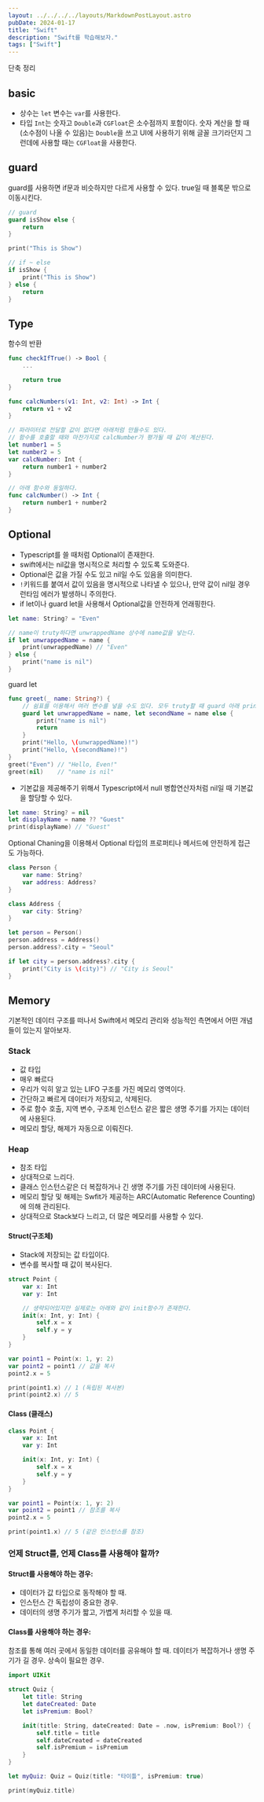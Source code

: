 ```yaml
---
layout: ../../../../layouts/MarkdownPostLayout.astro
pubDate: 2024-01-17
title: "Swift"
description: "Swift를 학습해보자."
tags: ["Swift"]
---
```


단축 정리

## basic

- 상수는 `let` 변수는 `var`를 사용한다.
- 타입 `Int`는 숫자고 `Double`과 `CGFloat`은 소수점까지 포함이다. 숫자 계산을 할 때(소수점이 나올 수 있음)는 `Double`을 쓰고 UI에 사용하기 위해 글꼴 크기라던지 그런데에 사용할 때는 `CGFloat`을 사용한다.

## guard

guard를 사용하면 if문과 비슷하지만 다르게 사용할 수 있다. true일 때 블록문 밖으로 이동시킨다.

```swift
// guard
guard isShow else {
    return
}

print("This is Show")

// if ~ else
if isShow {
    print("This is Show")
} else {
    return
}
```

## Type

함수의 반환

```swift
func checkIfTrue() -> Bool {
    ...

    return true
}

func calcNumbers(v1: Int, v2: Int) -> Int {
    return v1 + v2
}

// 파라미터로 전달할 값이 없다면 아래처럼 만들수도 있다.
// 함수를 호출할 때와 마찬가지로 calcNumber가 평가될 때 값이 계산된다.
let number1 = 5
let number2 = 5
var calcNumber: Int {
    return number1 + number2
}

// 아래 함수와 동일하다.
func calcNumber() -> Int {
    return number1 + number2
}
```

## Optional

- Typescript를 쓸 때처럼 Optional이 존재한다.
- swift에서는 nil값을 명시적으로 처리할 수 있도록 도와준다.
- Optional은 값을 가질 수도 있고 nil일 수도 있음을 의미한다.
- `!`키워드를 붙여서 값이 있음을 명시적으로 나타낼 수 있으나, 만약 값이 nil일 경우 런타임 에러가 발생하니 주의한다.
- if let이나 guard let을 사용해서 Optional값을 안전하게 언래핑한다.

```swift
let name: String? = "Even"

// name이 truty하다면 unwrappedName 상수에 name값을 넣는다.
if let unwrappedName = name {
    print(unwrappedName) // "Even"
} else {
    print("name is nil")
}
```

guard let

```swift
func greet(_ name: String?) {
    // 쉼표를 이용해서 여러 변수를 넣을 수도 있다. 모두 truty할 때 guard 아래 print문들이 실행된다.
    guard let unwrappedName = name, let secondName = name else {
        print("name is nil")
        return
    }
    print("Hello, \(unwrappedName)!")
    print("Hello, \(secondName)!")
}
greet("Even") // "Hello, Even!"
greet(nil)    // "name is nil"
```

- 기본값을 제공해주기 위해서 Typescript에서 null 병합연산자처럼 nil일 때 기본값을 할당할 수 있다.

```swift
let name: String? = nil
let displayName = name ?? "Guest"
print(displayName) // "Guest"
```

Optional Chaning을 이용해서 Optional 타입의 프로퍼티나 메서드에 안전하게 접근도 가능하다.

```swift
class Person {
    var name: String?
    var address: Address?
}

class Address {
    var city: String?
}

let person = Person()
person.address = Address()
person.address?.city = "Seoul"

if let city = person.address?.city {
    print("City is \(city)") // "City is Seoul"
}
```

## Memory

기본적인 데이터 구조를 떠나서 Swift에서 메모리 관리와 성능적인 측면에서 어떤 개념들이 있는지 알아보자.

### Stack

- 값 타입
- 매우 빠르다
- 우리가 익히 알고 있는 LIFO 구조를 가진 메모리 영역이다.
- 간단하고 빠르게 데이터가 저장되고, 삭제된다.
- 주로 함수 호출, 지역 변수, 구조체 인스턴스 같은 짧은 생명 주기를 가지는 데이터에 사용된다.
- 메모리 할당, 해제가 자동으로 이뤄진다.

### Heap

- 참조 타입
- 상대적으로 느리다.
- 클래스 인스턴스같은 더 복잡하거나 긴 생명 주기를 가진 데이터에 사용된다.
- 메모리 할당 및 해제는 Swfit가 제공하는 ARC(Automatic Reference Counting)에 의해 관리된다.
- 상대적으로 Stack보다 느리고, 더 많은 메모리를 사용할 수 있다.

#### Struct(구조체)

- Stack에 저장되는 값 타입이다.
- 변수를 복사할 때 값이 복사된다.

```swift
struct Point {
    var x: Int
    var y: Int

    // 생략되어있지만 실제로는 아래와 같이 init함수가 존재한다.
    init(x: Int, y: Int) {
        self.x = x
        self.y = y
    }
}

var point1 = Point(x: 1, y: 2)
var point2 = point1 // 값을 복사
point2.x = 5

print(point1.x) // 1 (독립된 복사본)
print(point2.x) // 5
```

#### Class (클래스)

```swift
class Point {
    var x: Int
    var y: Int

    init(x: Int, y: Int) {
        self.x = x
        self.y = y
    }
}

var point1 = Point(x: 1, y: 2)
var point2 = point1 // 참조를 복사
point2.x = 5

print(point1.x) // 5 (같은 인스턴스를 참조)
```

### 언제 Struct를, 언제 Class를 사용해야 할까?

#### Struct를 사용해야 하는 경우:

- 데이터가 값 타입으로 동작해야 할 때.
- 인스턴스 간 독립성이 중요한 경우.
- 데이터의 생명 주기가 짧고, 가볍게 처리할 수 있을 때.

#### Class를 사용해야 하는 경우:

참조를 통해 여러 곳에서 동일한 데이터를 공유해야 할 때.
데이터가 복잡하거나 생명 주기가 길 경우.
상속이 필요한 경우.

```swift
import UIKit

struct Quiz {
    let title: String
    let dateCreated: Date
    let isPremium: Bool?

    init(title: String, dateCreated: Date = .now, isPremium: Bool?) {
        self.title = title
        self.dateCreated = dateCreated
        self.isPremium = isPremium
    }
}

let myQuiz: Quiz = Quiz(title: "타이틀", isPremium: true)

print(myQuiz.title)
```
